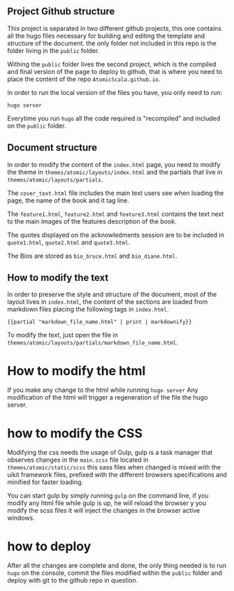 ## Project Github structure

This project is separated in two different github projects, this one contains all the hugo files necessary for building and editing the template and structure of the document. the only folder not included in this repo is the folder living in the `public` folder.

Withing the `public` folder lives the second project, which is the compiled and final version of the page to deploy to github, that is where you need to place the content of the repo `AtomicScala.github.io`.

In order to run the local version of the files you have, you only need to run:

```
hugo server
````

Everytime you run `hugo` all  the code required is "recompiled" and included on the `public` folder.

## Document structure

In order to modify the content of the `index.html` page, you need to modify the theme in `themes/atomic/layouts/index.html` and the partials that live in `themes/atomic/layouts/partials`.

The `cover_text.html` file includes the main text users see when loading
the page, the name of the book and it tag line.

The `feature1.html`, `feature2.html` and `feature3.html` contains the
text next to the main images of the features description of the book.

The quotes displayed on the acknowledments session are to be included in
`quote1.html`, `quote2.html` and `quote3.html`.

The Bios are stored as `bio_bruce.html` and `bio_diane.html`.

## How to modify the text

In order to preserve the style and structure of the document, most of the layout lives in `index.html`, the content of the sections are loaded from markdown files placing the following tags in `index.html`.

```
{{partial "markdown_file_name.html" | print | markdownify}}
```

To modify the text, just open the file in `themes/atomic/layouts/partials/markdown_file_name.html`.

# How to modify the html

If you make any change to the html while running `hugo server` Any modification of the html will trigger a regeneration of the file the hugo server.

# how to modify the CSS

Modifying the css needs the usage of Gulp, gulp is a task manager that
observes changes in the `main.scss` file located in
`themes/atomic/static/scss` this sass files when changed is mixed with
the uikit framework files, prefixed with the different browsers
specifications and minified for faster loading.

You can start gulp by simply running `gulp` on the command line, if you
modify any html file while gulp is up, he will reload the browser y you
modify the scss files it will inject the changes in the browser active
windows.

# how to deploy

After all the changes are complete and done, the only thing needed is to
run `hugo` on the console, commit the files modified within the `public`
folder and deploy with git to the github repo in question.
